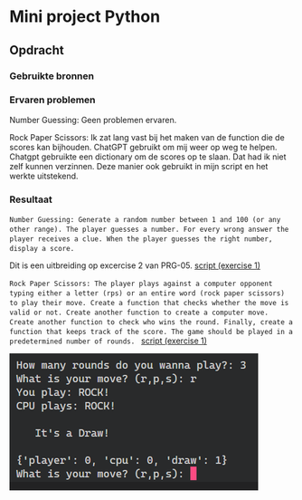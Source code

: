# Mini project Python

## Opdracht
### Gebruikte bronnen

### Ervaren problemen
Number Guessing:
Geen problemen ervaren.

Rock Paper Scissors:
Ik zat lang vast bij het maken van de function die de scores kan bijhouden. ChatGPT gebruikt om mij weer op weg te helpen. Chatgpt gebruikte een dictionary om de scores op te slaan. Dat had ik niet zelf kunnen verzinnen. Deze manier ook gebruikt in mijn script en het werkte uitstekend.

### Resultaat

`
Number Guessing:
Generate a random number between 1 and 100 (or any other range).
The player guesses a number. For every wrong answer the player receives a clue.
When the player guesses the right number, display a score.
`

Dit is een uitbreiding op excercise 2 van PRG-05.
[script (exercise 1)](code/09_1.py)


`Rock Paper Scissors:
The player plays against a computer opponent typing either a letter (rps) or an entire word (rock paper scissors) to play their move.
Create a function that checks whether the move is valid or not.
Create another function to create a computer move.
Create another function to check who wins the round.
Finally, create a function that keeps track of the score.
The game should be played in a predetermined number of rounds.
`
[script (exercise 1)](code/09_2.py)

![Image](https://github.com/techgrounds/techgrounds-kaman/blob/main/00_includes/PRG-09_screenshot01.png)
